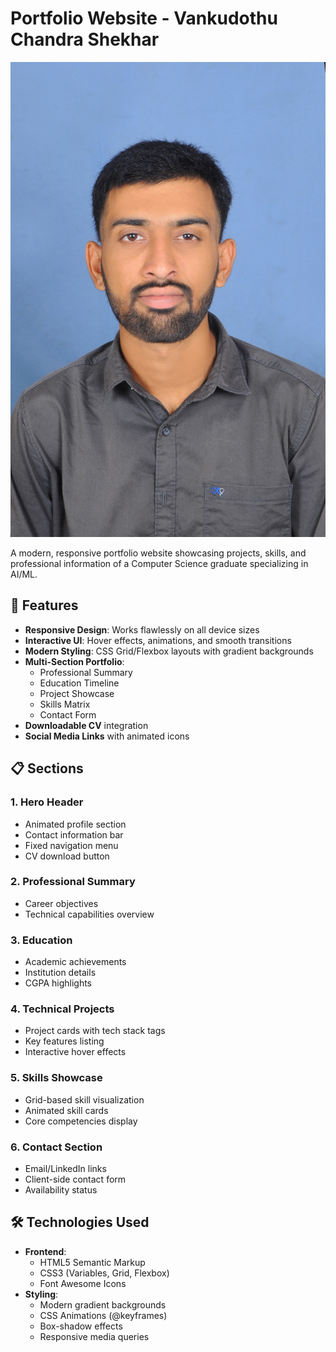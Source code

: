 # Portfolio Website - Vankudothu Chandra Shekhar
![img alt](https://github.com/ChandraShekhar05/Portfolio/blob/main/passportsizephoto.jpg?raw=true)

A modern, responsive portfolio website showcasing projects, skills, and professional information of a Computer Science graduate specializing in AI/ML.

## 🚀 Features

- **Responsive Design**: Works flawlessly on all device sizes
- **Interactive UI**: Hover effects, animations, and smooth transitions
- **Modern Styling**: CSS Grid/Flexbox layouts with gradient backgrounds
- **Multi-Section Portfolio**:
  - Professional Summary
  - Education Timeline
  - Project Showcase
  - Skills Matrix
  - Contact Form
- **Downloadable CV** integration
- **Social Media Links** with animated icons

## 📋 Sections

### 1. Hero Header
- Animated profile section
- Contact information bar
- Fixed navigation menu
- CV download button

### 2. Professional Summary
- Career objectives
- Technical capabilities overview

### 3. Education
- Academic achievements
- Institution details
- CGPA highlights

### 4. Technical Projects
- Project cards with tech stack tags
- Key features listing
- Interactive hover effects

### 5. Skills Showcase
- Grid-based skill visualization
- Animated skill cards
- Core competencies display

### 6. Contact Section
- Email/LinkedIn links
- Client-side contact form
- Availability status

## 🛠 Technologies Used

- **Frontend**: 
  - HTML5 Semantic Markup
  - CSS3 (Variables, Grid, Flexbox)
  - Font Awesome Icons
- **Styling**:
  - Modern gradient backgrounds
  - CSS Animations (@keyframes)
  - Box-shadow effects
  - Responsive media queries

